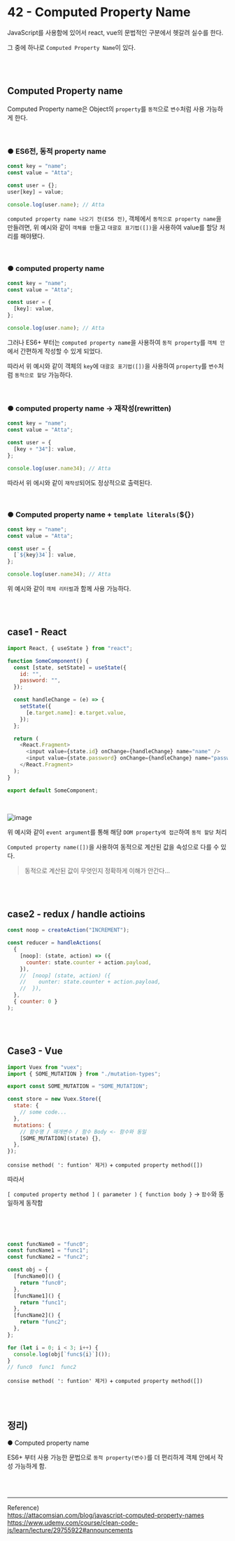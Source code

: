 # 42 - Computed Property Name

JavaScript를 사용함에 있어서 react, vue의 문법적인 구분에서 헷갈려 실수를 한다.

그 중에 하나로 `Computed Property Name`이 있다.

<br/><br/>

## Computed Property name

Computed Property name은 Object의 `property`를 `동적`으로 `변수`처럼 사용 가능하게 한다.

<br/>

### ● ES6전, 동적 property name

```javascript
const key = "name";
const value = "Atta";

const user = {};
user[key] = value;

console.log(user.name); // Atta
```

`computed property name 나오기 전(ES6 전)`, 객체에서 `동적으로 property name`을 만들려면, 위 예시와 같이 `객체를 만`들고 `대괄호 표기법([])`을 사용하여 value를 할당 처리를 해야됐다.

<br/>

### ● computed property name

```javascript
const key = "name";
const value = "Atta";

const user = {
  [key]: value,
};

console.log(user.name); // Atta
```

그러나 ES6+ 부터는 `computed property name`을 사용하여 `동적 property`를 `객체 안`에서 간편하게 작성할 수 있게 되었다.

따라서 위 예시와 같이 객체의 `key`에 `대괄호 표기법([])`을 사용하여 `property`를 `변수`처럼 `동적으로 할당` 가능하다.

<br/>

### ● computed property name -> 재작성(rewritten)

```javascript
const key = "name";
const value = "Atta";

const user = {
  [key + "34"]: value,
};

console.log(user.name34); // Atta
```

따라서 위 에시와 같이 `재작성`되어도 정상적으로 출력된다.

<br/>

### ● Computed property name + `template literals(`${}`)`

```javascript
const key = "name";
const value = "Atta";

const user = {
  [`${key}34`]: value,
};

console.log(user.name34); // Atta
```

위 예시와 같이 `객체 리터럴`과 함께 사용 가능하다.

<br/>
<br/>

## case1 - React

```javascript
import React, { useState } from "react";

function SomeComponent() {
  const [state, setState] = useState({
    id: "",
    password: "",
  });

  const handleChange = (e) => {
    setState({
      [e.target.name]: e.target.value,
    });
  };

  return (
    <React.Fragment>
      <input value={state.id} onChange={handleChange} name="name" />
      <input value={state.password} onChange={handleChange} name="password" />
    </React.Fragment>
  );
}

export default SomeComponent;
```

<br/>

![image](https://user-images.githubusercontent.com/95308384/199219957-22dd431c-dff8-458c-ac90-b2b70d2a3a1f.png)

위 예시와 같이 `event argument`를 통해 해당 `DOM property에 접근`하여 `동적 할당` 처리

`Computed property name([])`을 사용하여 동적으로 계산된 값을 속성으로 다를 수 있다.

> 동적으로 계산된 값이 무엇인지 정확하게 이해가 안간다...

<br/><br/>

## case2 - redux / handle actioins

```javascript
const noop = createAction("INCREMENT");

const reducer = handleActions(
  {
    [noop]: (state, action) => ({
      counter: state.counter + action.payload,
    }),
    //  [noop] (state, action) ({
    //    ounter: state.counter + action.payload,
    //  }),
  },
  { counter: 0 }
);
```

<br/><br/>

## Case3 - Vue

```javascript
import Vuex from "vuex";
import { SOME_MUTATION } from "./mutation-types";

export const SOME_MUTATION = "SOME_MUTATION";

const store = new Vuex.Store({
  state: {
    // some code...
  },
  mutations: {
    // 함수명 / 매개변수 / 함수 Body <- 함수와 동일
    [SOME_MUTATION](state) {},
  },
});
```

`consise method( ': funtion' 제거)` + `computed property method([])`

따라서

`[ computed property method ]` `( parameter )` `{ function body }` -> `함수`와 동일하게 동작함

<br/><br/>

##

```javascript
const funcName0 = "func0";
const funcName1 = "func1";
const funcName2 = "func2";

const obj = {
  [funcName0]() {
    return "func0";
  },
  [funcName1]() {
    return "func1";
  },
  [funcName2]() {
    return "func2";
  },
};

for (let i = 0; i < 3; i++) {
  console.log(obj[`func${i}`]());
}
// func0  func1  func2
```

`consise method( ': funtion' 제거)` + `computed property method([])`

<br/>
<br/>

## 정리)

● Computed property name<br/>

ES6+ 부터 사용 가능한 문법으로 `동적 property(변수)`를 더 편리하게 객체 안에서 작성 가능하게 함.

<br/>

<br/>

---

Reference)<br/>
https://attacomsian.com/blog/javascript-computed-property-names<br/>
https://www.udemy.com/course/clean-code-js/learn/lecture/29755922#announcements
